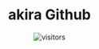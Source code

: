 

<p>
  <h1 align="center"><b>akira Github</b></h1>
</p>

<p align="center">
    <img align="center" alt="visitors" src="https://gpvc.arturio.dev/akira-trinity" />
</p>

